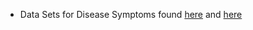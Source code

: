 * Data Sets for Disease Symptoms found [here](https://people.dbmi.columbia.edu/~friedma/Projects/DiseaseSymptomKB/index.html) and [here](https://www.kaggle.com/datasets/kaushil268/disease-prediction-using-machine-learning?resource=download)

  
